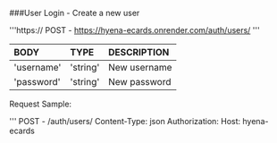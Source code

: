 ###User Login - Create a new user

'''https://
POST - https://hyena-ecards.onrender.com/auth/users/
'''

| BODY      | TYPE      |DESCRIPTION    |
| :-------- | :-------- | :------------ |
| 'username'| 'string'  | New username  |
| 'password'| 'string'  | New password  |

Request Sample:

'''
POST - /auth/users/
Content-Type: json
Authorization:
Host: hyena-ecards